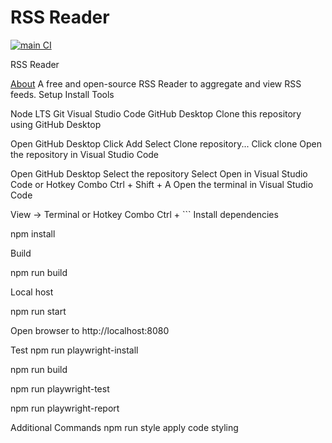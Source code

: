 # RSS Reader

[![main CI](https://github.com/wandyezj/rss-reader/actions/workflows/main.yml/badge.svg?branch=main)](https://github.com/wandyezj/rss-reader/actions/workflows/main.yml)

RSS Reader

[About](./docs/about.md)
A free and open-source RSS Reader to aggregate and view RSS feeds.
  Setup
Install Tools

Node LTS
Git
Visual Studio Code
GitHub Desktop
Clone this repository using GitHub Desktop

  Open GitHub Desktop
Click Add
Select Clone repository...
Click clone
Open the repository in Visual Studio Code

Open GitHub Desktop
Select the repository
Select Open in Visual Studio Code or Hotkey Combo Ctrl + Shift + A
Open the terminal in Visual Studio Code

View -> Terminal or Hotkey Combo Ctrl + ```
Install dependencies

npm install

Build

npm run build

Local host

npm run start

Open browser to http://localhost:8080

Test
npm run playwright-install

npm run build

npm run playwright-test

npm run playwright-report

Additional Commands
npm run style
apply code styling

